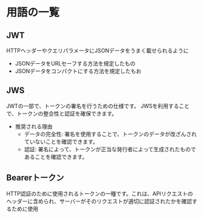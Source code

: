 # 用語の一覧

## JWT
HTTPヘッダーやクエリパラメータにJSONデータをうまく載せられるように
- JSONデータをURLセーフする方法を規定したもの
- JSONデータをコンパクトにする方法を規定したもお

## JWS
JWTの一部で、トークンの署名を行うための仕様です。
JWSを利用することで、トークンの整合性と認証を確保できます。
- 推奨される理由
    - データの完全性: 署名を使用することで、トークンのデータが改ざんされていないことを確認できます。
    - 認証: 署名によって、トークンが正当な発行者によって生成されたものであることを確認できます。

## Bearerトークン
HTTP認証のために使用されるトークンの一種です。これは、APIリクエストのヘッダーに含められ、サーバーがそのリクエストが適切に認証されたかを確認するために使用
